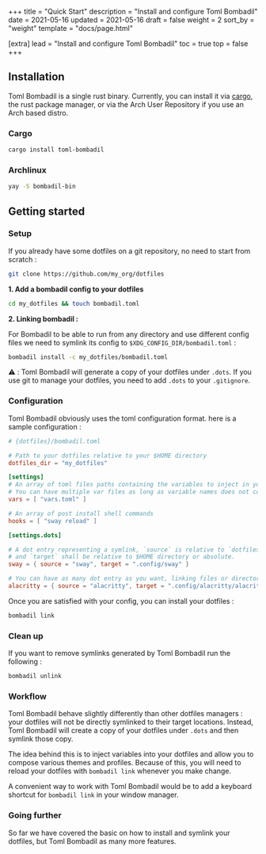 +++
title = "Quick Start"
description = "Install and configure Toml Bombadil"
date = 2021-05-16
updated = 2021-05-16
draft = false
weight = 2
sort_by = "weight"
template = "docs/page.html"

[extra]
lead = "Install and configure Toml Bombadil"
toc = true
top = false
+++

## Installation

Toml Bombadil is a single rust binary. Currently, you can install it via [cargo](https://doc.rust-lang.org/cargo/), 
the rust package manager, or via the Arch User Repository if you use an Arch based distro. 

### Cargo 

```bash
cargo install toml-bombadil
```

### Archlinux
```bash
yay -S bombadil-bin
```

## Getting started

### Setup

If you already have some dotfiles on a git repository, no need to start from scratch : 

```bash
git clone https://github.com/my_org/dotfiles
```

**1. Add a bombadil config to your dotfiles**

```bash
cd my_dotfiles && touch bombadil.toml
```

**2. Linking bombadil :**

For Bombadil to be able to run from any directory and use different config files we need to symlink its config to
`$XDG_CONFIG_DIR/bombadil.toml` :

```bash
bombadil install -c my_dotfiles/bombadil.toml
```

⚠️ : Toml Bombadil will generate a copy of your dotfiles under `.dots`. If you use git to manage your dotfiles, 
you need to add `.dots` to your `.gitignore`.

### Configuration

Toml Bombadil obviously uses the toml configuration format. here is a sample configuration : 

```toml
# {dotfiles}/bombadil.toml

# Path to your dotfiles relative to your $HOME directory
dotfiles_dir = "my_dotfiles"

[settings]
# An array of toml files paths containing the variables to inject in your templatized dotfiles
# You can have multiple var files as long as variable names does not colide. 
vars = [ "vars.toml" ]

# An array of post install shell commands
hooks = [ "sway reload" ]

[settings.dots]

# A dot entry representing a symlink, `source` is relative to `dotfiles_dir` 
# and `target` shall be relative to $HOME directory or absolute.
sway = { source = "sway", target = ".config/sway" }

# You can have as many dot entry as you want, linking files or directories
alacritty = { source = "alacritty", target = ".config/alacritty/alacritty.yml" }
```

Once you are satisfied with your config, you can install your dotfiles : 

```bash
bombadil link
```

### Clean up

If you want to remove symlinks generated by Toml Bombadil run the following : 
```bash
bombadil unlink
```

### Workflow

Toml Bombadil behave slightly differently than other dotfiles managers : your dotfiles will not be directly symlinked
to their target locations. Instead, Toml Bombadil will create a copy of your dotfiles under `.dots` and then symlink
those copy.

The idea behind this is to inject variables into your dotfiles and allow you to compose various themes and profiles.
Because of this, you will need to reload your dotfiles with `bombadil link` whenever you make change. 

A convenient way to work with Toml Bombadil would be to add a keyboard shortcut for `bombadil link` in your window manager. 

### Going further

So far we have covered the basic on how to install and symlink your dotfiles, but Toml Bombadil as many more features.

